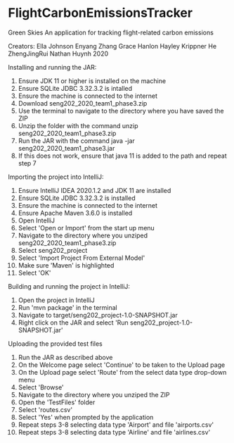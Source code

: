 # FlightCarbonEmissionsTracker

Green Skies
An application for tracking flight-related carbon emissions

Creators:
Ella Johnson
Enyang Zhang
Grace Hanlon
Hayley Krippner
He ZhengJingRui
Nathan Huynh
2020

Installing and running the JAR:
1. Ensure JDK 11 or higher is installed on the machine
2. Ensure SQLite JDBC 3.32.3.2 is intalled
3. Ensure the machine is connected to the internet
4. Download seng202_2020_team1_phase3.zip
5. Use the terminal to navigate to the directory where you have saved the ZIP
6. Unzip the folder with the command unzip seng202_2020_team1_phase3.zip
7. Run the JAR with the command java -jar seng202_2020_team1_phase3.jar
8. If this does not work, ensure that java 11 is added to the path and repeat step 7

Importing the project into IntelliJ:
1. Ensure IntelliJ IDEA 2020.1.2 and JDK 11 are installed
2. Ensure SQLite JDBC 3.32.3.2 is installed
3. Ensure the machine is connected to the internet
4. Ensure Apache Maven 3.6.0 is installed
5. Open IntelliJ
6. Select 'Open or Import' from the start up menu
7. Navigate to the directory where you unziped seng202_2020_team1_phase3.zip
8. Select seng202_project
9. Select 'Import Project From External Model'
10. Make sure 'Maven' is highlighted
11. Select 'OK'

Building and running the project in IntelliJ:
1. Open the project in IntelliJ
2. Run 'mvn package' in the terminal
3. Navigate to target/seng202_project-1.0-SNAPSHOT.jar
4. Right click on the JAR and select 'Run seng202_project-1.0-SNAPSHOT.jar'

Uploading the provided test files
1. Run the JAR as described above
2. On the Welcome page select 'Continue' to be taken to the Upload page
3. On the Upload page select 'Route' from the select data type drop-down menu
4. Select 'Browse'
5. Navigate to the directory where you unziped the ZIP
6. Open the 'TestFiles' folder
7. Select 'routes.csv'
8. Select 'Yes' when prompted by the application
9. Repeat steps 3-8 selecting data type 'Airport' and file 'airports.csv'
10. Repeat steps 3-8 selecting data type 'Airline' and file 'airlines.csv'
